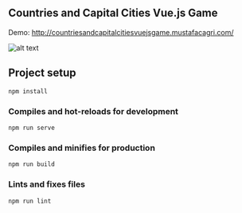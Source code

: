 ## Countries and Capital Cities Vue.js Game
Demo: http://countriesandcapitalcitiesvuejsgame.mustafacagri.com/


![alt text](http://countriesandcapitalcitiesvuejsgame.mustafacagri.com/ss.png "Countries and Capital Cities Vue.js Game")

## Project setup
```
npm install
```

### Compiles and hot-reloads for development
```
npm run serve
```

### Compiles and minifies for production
```
npm run build
```

### Lints and fixes files
```
npm run lint
```


